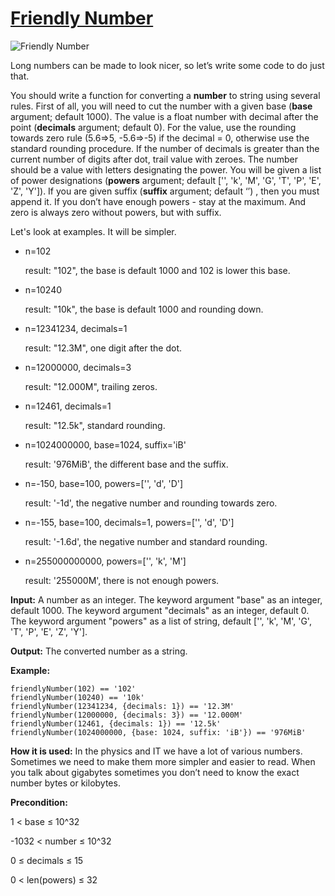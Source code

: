 # [Friendly Number](https://js.checkio.org/mission/friendly-number/)

![Friendly Number](https://js-static.checkio.org/media/task/media/ea48dde760b643db9821750664ec4368/title.png)

Long numbers can be made to look nicer, so let’s write some code to do just that.

You should write a function for converting a **number** to string using several rules. First of all, you will need to cut the number with a given base (**base** argument; default 1000). The value is a float number with decimal after the point (**decimals** argument; default 0). For the value, use the rounding towards zero rule (5.6⇒5, -5.6⇒-5) if the decimal = 0, otherwise use the standard rounding procedure. If the number of decimals is greater than the current number of digits after dot, trail value with zeroes. The number should be a value with letters designating the power. You will be given a list of power designations (**powers** argument; default ['', 'k', 'M', 'G', 'T', 'P', 'E', 'Z', 'Y']). If you are given suffix (**suffix** argument; default ‘’) , then you must append it. If you don’t have enough powers - stay at the maximum. And zero is always zero without powers, but with suffix.

Let's look at examples. It will be simpler.

- n=102

  result: "102", the base is default 1000 and 102 is lower this base.

- n=10240

  result: "10k", the base is default 1000 and rounding down.

- n=12341234, decimals=1

  result: "12.3M", one digit after the dot.

- n=12000000, decimals=3

  result: "12.000M", trailing zeros.

- n=12461, decimals=1

  result: "12.5k", standard rounding.

- n=1024000000, base=1024, suffix='iB'

  result: '976MiB', the different base and the suffix.

- n=-150, base=100, powers=['', 'd', 'D']

  result: '-1d', the negative number and rounding towards zero.

- n=-155, base=100, decimals=1, powers=['', 'd', 'D']

  result: '-1.6d', the negative number and standard rounding.

- n=255000000000, powers=['', 'k', 'M']

  result: '255000M', there is not enough powers.

**Input:** A number as an integer. The keyword argument "base" as an integer, default 1000. The keyword argument "decimals" as an integer, default 0. The keyword argument "powers" as a list of string, default ['', 'k', 'M', 'G', 'T', 'P', 'E', 'Z', 'Y'].

**Output:** The converted number as a string.

**Example:**

```
friendlyNumber(102) == '102'
friendlyNumber(10240) == '10k'
friendlyNumber(12341234, {decimals: 1}) == '12.3M'
friendlyNumber(12000000, {decimals: 3}) == '12.000M'
friendlyNumber(12461, {decimals: 1}) == '12.5k'
friendlyNumber(1024000000, {base: 1024, suffix: 'iB'}) == '976MiB'    
```

**How it is used:**  In the physics and IT we have a lot of various numbers. Sometimes we need to make them more simpler and easier to read. When you talk about gigabytes sometimes you don’t need to know the exact number bytes or kilobytes.


**Precondition:**

1 < base ≤ 10^32

-1032 < number ≤ 10^32

0 ≤ decimals ≤ 15

0 < len(powers) ≤ 32
